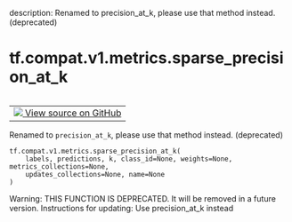 description: Renamed to precision_at_k, please use that method instead. (deprecated)

<div itemscope itemtype="http://developers.google.com/ReferenceObject">
<meta itemprop="name" content="tf.compat.v1.metrics.sparse_precision_at_k" />
<meta itemprop="path" content="Stable" />
</div>

# tf.compat.v1.metrics.sparse_precision_at_k

<!-- Insert buttons and diff -->

<table class="tfo-notebook-buttons tfo-api nocontent" align="left">
<td>
  <a target="_blank" href="https://github.com/tensorflow/tensorflow/blob/r2.2/tensorflow/python/ops/metrics_impl.py#L3515-L3534">
    <img src="https://www.tensorflow.org/images/GitHub-Mark-32px.png" />
    View source on GitHub
  </a>
</td>
</table>



Renamed to `precision_at_k`, please use that method instead. (deprecated)

<pre class="devsite-click-to-copy prettyprint lang-py tfo-signature-link">
<code>tf.compat.v1.metrics.sparse_precision_at_k(
    labels, predictions, k, class_id=None, weights=None, metrics_collections=None,
    updates_collections=None, name=None
)
</code></pre>



<!-- Placeholder for "Used in" -->

Warning: THIS FUNCTION IS DEPRECATED. It will be removed in a future version.
Instructions for updating:
Use precision_at_k instead